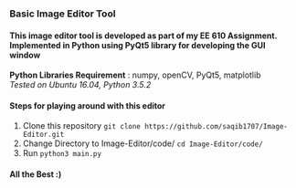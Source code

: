 ### Basic Image Editor Tool ###

#### This image editor tool is developed as part of my EE 610 Assignment. Implemented in Python using PyQt5 library for developing the GUI window <br>
**Python Libraries Requirement** : numpy, openCV, PyQt5, matplotlib <br>
*Tested on Ubuntu 16.04, Python 3.5.2*

#### Steps for playing around with this editor
1. Clone this repository ```git clone https://github.com/saqib1707/Image-Editor.git```<br>
2. Change Directory to Image-Editor/code/ ```cd Image-Editor/code/```<br>
3. Run ```python3 main.py``` <br>

#### All the Best :)
